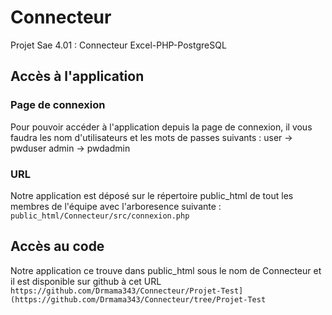 # Connecteur
Projet Sae 4.01 : Connecteur Excel-PHP-PostgreSQL

## Accès à l'application
### Page de connexion
Pour pouvoir accéder à l'application depuis la page de connexion, il vous faudra les nom d'utilisateurs et les mots de passes suivants : 
user -> pwduser
admin -> pwdadmin
### URL
Notre application est déposé sur le répertoire public_html de tout les membres de l'équipe avec l'arboresence suivante : 
```public_html/Connecteur/src/connexion.php```
## Accès au code
Notre application ce trouve dans public_html sous le nom de Connecteur et il est disponible sur github à cet URL ```https://github.com/Drmama343/Connecteur/Projet-Test](https://github.com/Drmama343/Connecteur/tree/Projet-Test``` 
